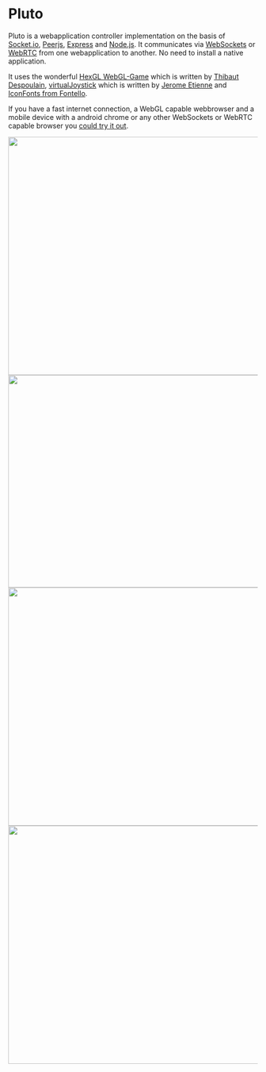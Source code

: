 Pluto
=====

Pluto is a webapplication controller implementation on the basis of [Socket.io](http://socket.io), [Peerjs](http://peerjs.com), [Express](http://expressjs.com) and [Node.js](http://nodejs.org). It communicates via [WebSockets](http://www.w3.org/TR/websockets/) or [WebRTC](http://www.w3.org/TR/webrtc/) from one webapplication to another. No need to install a native application.

It uses the wonderful [HexGL WebGL-Game](https://github.com/BKcore/HexGL) which is written by [Thibaut Despoulain](http://bkcore.com/), [virtualJoystick](http://github.com/jeromeetienne/virtualjoystick.js) which is written by [Jerome Etienne](http://jetienne.com) and [IconFonts from Fontello](http://fontello.com).


If you have a fast internet connection, a WebGL capable webbrowser and a mobile device with a android chrome or any other WebSockets or WebRTC capable browser you [could try it out](http://pluto.jit.su).

<img src=https://raw.github.com/eugenpirogoff/pluto/master/public/img/pluto.png width=613 height=480 />
<img src=https://raw.github.com/eugenpirogoff/pluto/master/public/img/hexgl_game.png width=640 height=428 />
<img src=https://raw.github.com/eugenpirogoff/pluto/master/public/img/controller_phone_starting.png width=604 height=480 />
<img src=https://raw.github.com/eugenpirogoff/pluto/master/public/img/controller_phone_moving.png width=604 height=480 />